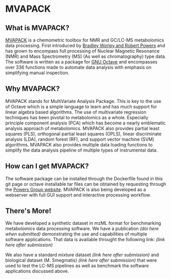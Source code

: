 # MVAPACK
## What is MVAPACK?
[MVAPACK](https://bionmr.unl.edu/mvapack.php) is a chemometric toolbox for NMR and GC/LC-MS metabolomics data processing. First introduced by [Bradley Worley and Robert Powers](https://doi.org/10.1021/cb4008937) and has grown to encompass full processing of Nuclear Magnetic Resonance (NMR) and Mass Spectrometry (MS) (As well as chromatography) type data. The software is written as a package for [GNU Octave](https://octave.org/) and encompasses over 336 functions made to automate data analysis with emphasis on simplifying manual inspection.

## Why MVAPACK?
MVAPACK stands for MultiVariate Analysis Package. This is key to the use of Octave which is a simple language to learn and has much support for linear algebra based algorithms. The use of multivariate regression techniques has been pivotal to metabolomics as a whole. Especially principle component analysis (PCA) which has become a nearly emblematic analysis approach of metabolomics. MVAPACK also provides partial least squares (PLS), orthogonal partial least squares (OPLS), linear discriminate analysis (LDA), random forest (RF), and support vector machine (SVM) algorithms. MVAPACK also provides multiple data loading functions to simplify the data analysis pipeline of multiple types of instrumental data.

## How can I get MVAPACK?
The software package can be installed through the Dockerfile found in this git page or octave installable tar files can be obtained by requesting through the [Powers Group website](https://bionmr.unl.edu/mvapack-form.php). MVAPACK is also being developed as a webserver with full GUI support and interactive processing workflow.

## There's More!
We have developed a synthetic dataset in mzML format for benchmarking metabolomics data processing software. We have a publication *(doi here when submitted)* demonstrating the use and capabilities of multiple software applications. That data is available throught the following link: *(link here after submission)*

We also have a standard mixture dataset *(link here after submission)* and biological dataset (M. Smegmatis) *(link here after submission)* that were used to test the LC-MS pipelines as well as benchmark the software applications discussed above.
